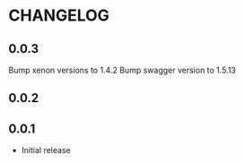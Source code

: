 # CHANGELOG

## 0.0.3
Bump xenon versions to 1.4.2
Bump swagger version to 1.5.13

## 0.0.2

## 0.0.1

* Initial release
